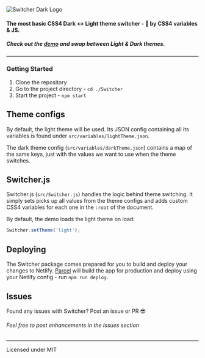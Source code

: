 ![Switcher Dark Logo](https://cdn.rawgit.com/animify/Switcher/master/src/switcher-logo.svg)

#### The most basic CSS4 Dark ↔ Light theme switcher - 🚀 by CSS4 variables & JS.

##### Check out the [demo](https://zen-pasteur-88f13d.netlify.com) and swap between Light & Dark themes.

---

### Getting Started

1. Clone the repository
2. Go to the project directory - `cd ./Switcher`
3. Start the project - `npm start`

## Theme configs

By default, the light theme will be used. Its JSON config containing all its variables is found under `src/variables/lightTheme.json`.

The dark theme config (`src/variables/darkTheme.json`) contains a map of the same keys, just with the values we want to use when the theme switches.

## Switcher.js

Switcher.js (`src/Switcher.js`) handles the logic behind theme switching. It simply sets picks up all values from the theme configs and adds custom CSS4 variables for each one in the `:root` of the document.

By default, the demo loads the light theme on load:
```js
Switcher.setTheme('light');
```

## Deploying

The Switcher package comes prepared for you to build and deploy your changes to Netlify. [Parcel](https://parceljs.org/) will build the app for production and deploy using your Netlify config - run `npm run deploy`.

## Issues
Found any issues with Switcher? Post an issue or PR 😎

###### Feel free to post enhancements in the Issues section

---

Licensed under MIT
